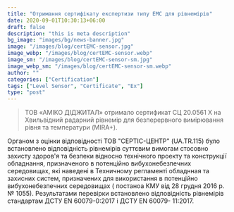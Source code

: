 ```yaml
---
title: "Отримання сертифікату експертизи типу ЕМС для рівнемірів"
date: 2020-09-01T10:30:13+06:00
draft: false
description: "this is meta description"
bg_image: "images/bg/news-banner.jpg"
image: "/images/blog/certEMC-sensor.jpg"
image_webp: "/images/blog/certEMC-sensor.webp"
image_sm: "/images/blog/certEMC-sensor-sm.jpg"
image_webp_sm: "/images/blog/certEMC-sensor-sm.webp"
author: ""
categories: ["Certification"]
tags: ["Level Sensor", "Certificate", "Ex"]
type: "post"
---
```

> ТОВ «АМІКО ДІДЖИТАЛ» отримало сертификат СЦ 20.0561 Х на Хвильвідний радарний рівнемір для безперервного вимірювання рівня та температури (MIRA+).

Органом з оцінки відповідності ТОВ "СЕРТІС-ЦЕНТР" (UA.TR.115) було встановлено відповідність рівнемірів суттєвим вимогам стосовно захисту здоров'я та безпеки відносно технічного проекту та конструкції обладнання, призначеного в потенційно вибухонебезпечних середовищах, які наведені в Техничному регламенті обладнная та захисних систем, призначених для використання в потенційно вибухонебезпечних середовищах ( постаноа КМУ від 28 грудня 2016 р. № 1055).
Результатами перевірки встановлено відповідність рівнемірів стандартам ДСТУ EN 60079-0:2017 і ДСТУ EN 60079- 11:2017.
